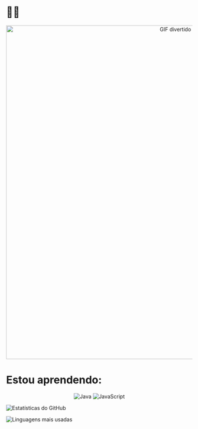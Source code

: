 # 👋🐒

<div align="center">
  <img src="https://media3.giphy.com/media/v1.Y2lkPTc5MGI3NjExcGM5bXFzZWtiNjg5aDdtcDQxY3F4d3ptZHZ5Mmhmb2Q0NWltZnhtMiZlcD12MV9pbnRlcm5hbF9naWZfYnlfaWQmY3Q9Zw/04qOfpbf2xQRmu1RLy/giphy.gif" alt="GIF divertido" width="900">
</div>

# Estou aprendendo:

<p align="center">
  <img src="https://img.shields.io/badge/Java-4B0082?style=for-the-badge&logo=java&logoColor=white" alt="Java" />
  <img src="https://img.shields.io/badge/JavaScript-00008B?style=for-the-badge&logo=javascript&logoColor=white" alt="JavaScript" />
</p>





![Estatísticas do GitHub](https://github-readme-stats.vercel.app/api?username=aerienhauer&show_icons=true&theme=radical)


![Linguagens mais usadas](https://github-readme-stats.vercel.app/api/top-langs/?username=aerienhauer&layout=compact&theme=radical)
